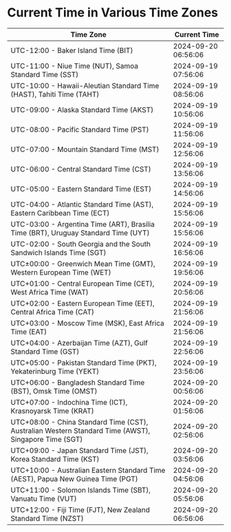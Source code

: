 # Current Time in Various Time Zones

| Time Zone | Current Time |
|-----------|--------------|
| UTC-12:00 - Baker Island Time (BIT) | 2024-09-20 06:56:06 |
| UTC-11:00 - Niue Time (NUT), Samoa Standard Time (SST) | 2024-09-19 07:56:06 |
| UTC-10:00 - Hawaii-Aleutian Standard Time (HAST), Tahiti Time (TAHT) | 2024-09-19 08:56:06 |
| UTC-09:00 - Alaska Standard Time (AKST) | 2024-09-19 10:56:06 |
| UTC-08:00 - Pacific Standard Time (PST) | 2024-09-19 11:56:06 |
| UTC-07:00 - Mountain Standard Time (MST) | 2024-09-19 12:56:06 |
| UTC-06:00 - Central Standard Time (CST) | 2024-09-19 13:56:06 |
| UTC-05:00 - Eastern Standard Time (EST) | 2024-09-19 14:56:06 |
| UTC-04:00 - Atlantic Standard Time (AST), Eastern Caribbean Time (ECT) | 2024-09-19 15:56:06 |
| UTC-03:00 - Argentina Time (ART), Brasília Time (BRT), Uruguay Standard Time (UYT) | 2024-09-19 15:56:06 |
| UTC-02:00 - South Georgia and the South Sandwich Islands Time (SGT) | 2024-09-19 16:56:06 |
| UTC±00:00 - Greenwich Mean Time (GMT), Western European Time (WET) | 2024-09-19 19:56:06 |
| UTC+01:00 - Central European Time (CET), West Africa Time (WAT) | 2024-09-19 20:56:06 |
| UTC+02:00 - Eastern European Time (EET), Central Africa Time (CAT) | 2024-09-19 21:56:06 |
| UTC+03:00 - Moscow Time (MSK), East Africa Time (EAT) | 2024-09-19 21:56:06 |
| UTC+04:00 - Azerbaijan Time (AZT), Gulf Standard Time (GST) | 2024-09-19 22:56:06 |
| UTC+05:00 - Pakistan Standard Time (PKT), Yekaterinburg Time (YEKT) | 2024-09-19 23:56:06 |
| UTC+06:00 - Bangladesh Standard Time (BST), Omsk Time (OMST) | 2024-09-20 00:56:06 |
| UTC+07:00 - Indochina Time (ICT), Krasnoyarsk Time (KRAT) | 2024-09-20 01:56:06 |
| UTC+08:00 - China Standard Time (CST), Australian Western Standard Time (AWST), Singapore Time (SGT) | 2024-09-20 02:56:06 |
| UTC+09:00 - Japan Standard Time (JST), Korea Standard Time (KST) | 2024-09-20 03:56:06 |
| UTC+10:00 - Australian Eastern Standard Time (AEST), Papua New Guinea Time (PGT) | 2024-09-20 04:56:06 |
| UTC+11:00 - Solomon Islands Time (SBT), Vanuatu Time (VUT) | 2024-09-20 05:56:06 |
| UTC+12:00 - Fiji Time (FJT), New Zealand Standard Time (NZST) | 2024-09-20 06:56:06 |
